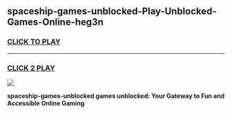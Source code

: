 
## spaceship-games-unblocked-Play-Unblocked-Games-Online-heg3n
<h3>
<a href="https://premium76.site?title=spaceship-games-unblocked&ref=25A">CLICK TO PLAY</a></h3>
<hr>

<h3>
<a href="https://premium76.site?title=spaceship-games-unblocked&ref=25A">CLICK 2 PLAY</a>
  
</h3>

<a href="https://premium76.site?title=spaceship-games-unblocked&ref=25A"><img src="https://clearcache.store/games.png"></a>


**spaceship-games-unblocked games unblocked: Your Gateway to Fun and Accessible Online Gaming**
